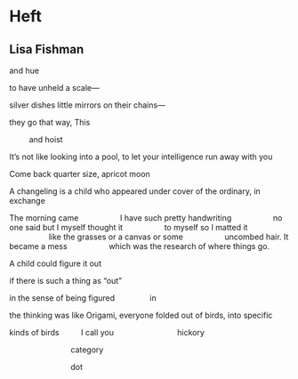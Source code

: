 # Heft
## Lisa Fishman
and hue

to have unheld a scale—

silver dishes little mirrors on their chains—

they go that way, This

         and hoist

It’s not like looking into a pool,
to let your intelligence run away with you

Come back quarter size, apricot moon

A changeling is a child who
appeared under cover
of the ordinary, in exchange

The morning came
                  I have such pretty handwriting
                  no one said but I myself thought it
                  to myself so I matted it
                  like the grasses or a canvas or some
                  uncombed hair. It became a mess
                  which was the research of where things go.

A child could figure it out

if there is such a thing as “out”

in the sense of being figured
               in

the thinking was like Origami,
everyone folded out of birds, into specific

kinds of birds
         I call you
                            hickory

                            category

                            dot